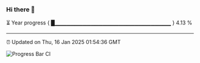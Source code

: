 ### Hi there 👋

⏳ Year progress { █▁▁▁▁▁▁▁▁▁▁▁▁▁▁▁▁▁▁▁▁▁▁▁▁▁▁▁▁▁ } 4.13 %

---

⏰ Updated on Thu, 16 Jan 2025 01:54:36 GMT

![Progress Bar CI](https://github.com/IshwaranRudhara/GIT-ACTION/workflows/Progress%20Bar%20CI/badge.svg)
